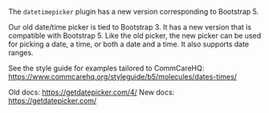 The `datetimepicker` plugin has a new version corresponding to Bootstrap 5.

Our old date/time picker is tied to Bootstrap 3. It has a new version that is compatible with Bootstrap 5.
Like the old picker, the new picker can be used for picking a date, a time, or both a date and a time.
It also supports date ranges.

See the style guide for examples tailored to CommCareHQ:
https://www.commcarehq.org/styleguide/b5/molecules/dates-times/

Old docs: https://getdatepicker.com/4/
New docs: https://getdatepicker.com/
